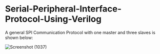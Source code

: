 # Serial-Peripheral-Interface-Protocol-Using-Verilog

A general SPI Communication Protocol with one master and three slaves is shown below:

![Screenshot (1037)](https://user-images.githubusercontent.com/75036632/197571192-37243a4f-0d26-42db-9f8a-d9b711182eeb.png)
